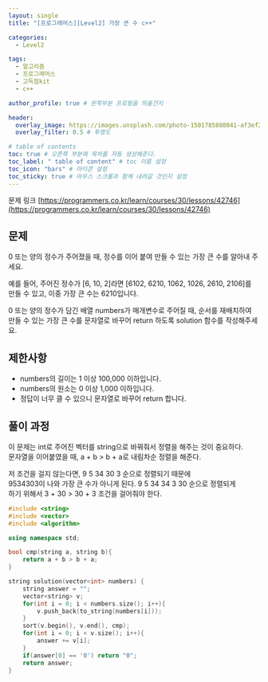 ```yaml
---
layout: single
title: "[프로그래머스][Level2] 가장 큰 수 c++"

categories:
  - Level2

tags:
  - 알고리즘
  - 프로그래머스
  - 고득점kit
  - c++

author_profile: true # 왼쪽부분 프로필을 띄울건지

header:
  overlay_image: https://images.unsplash.com/photo-1501785888041-af3ef285b470?ixlib=rb-1.2.1&ixid=eyJhcHBfaWQiOjEyMDd9&auto=format&fit=crop&w=1350&q=80
  overlay_filter: 0.5 # 투명도

# table of contents
toc: true # 오른쪽 부분에 목차를 자동 생성해준다.
toc_label: " table of content" # toc 이름 설정
toc_icon: "bars" # 아이콘 설정
toc_sticky: true # 마우스 스크롤과 함께 내려갈 것인지 설정
---
```


문제 링크 [https://programmers.co.kr/learn/courses/30/lessons/42746](https://programmers.co.kr/learn/courses/30/lessons/42746)

## 문제

0 또는 양의 정수가 주어졌을 때, 정수를 이어 붙여 만들 수 있는 가장 큰 수를 알아내 주세요.

예를 들어, 주어진 정수가 [6, 10, 2]라면 [6102, 6210, 1062, 1026, 2610, 2106]를 만들 수 있고, 이중 가장 큰 수는 6210입니다.

0 또는 양의 정수가 담긴 배열 numbers가 매개변수로 주어질 때, 순서를 재배치하여 만들 수 있는 가장 큰 수를 문자열로 바꾸어 return 하도록 solution 함수를 작성해주세요.

## 제한사항

- numbers의 길이는 1 이상 100,000 이하입니다.
- numbers의 원소는 0 이상 1,000 이하입니다.
- 정답이 너무 클 수 있으니 문자열로 바꾸어 return 합니다.

## 풀이 과정

이 문제는 int로 주어진 벡터를 string으로 바꿔줘서 정렬을 해주는 것이 중요하다.  
문자열을 이어붙였을 때, a + b > b + a로 내림차순 정렬을 해준다.

저 조건을 걸지 않는다면, 9 5 34 30 3 순으로 정렬되기 때문에  
9534303이 나와 가장 큰 수가 아니게 된다. 9 5 34 34 3 30 순으로 정렬되게  
하기 위해서 3 + 30 > 30 + 3 조건을 걸어줘야 한다.

```c++
#include <string>
#include <vector>
#include <algorithm>

using namespace std;

bool cmp(string a, string b){
    return a + b > b + a;
}

string solution(vector<int> numbers) {
    string answer = "";
    vector<string> v;
    for(int i = 0; i < numbers.size(); i++){
        v.push_back(to_string(numbers[i]));
    }
    sort(v.begin(), v.end(), cmp);
    for(int i = 0; i < v.size(); i++){
        answer += v[i];
    }
    if(answer[0] == '0') return "0";
    return answer;
}
```
